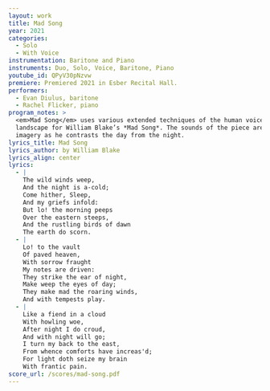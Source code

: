 ```yaml
---
layout: work
title: Mad Song
year: 2021
categories:
  - Solo
  - With Voice
instrumentation: Baritone and Piano
instruments: Duo, Solo, Voice, Baritone, Piano
youtube_id: QPyV30pNzvw
premiere: Premiered 2021 in Esber Recital Hall.
performers:
  - Evan Diulus, baritone
  - Rachel Flicker, piano
program_notes: >
  <em>Mad Song</em> uses various extended techniques of the human voice, piano, and bass drum to create a sonic
  landscape for William Blake’s *Mad Song*. The sounds of the piece are used to represent Blake’s extensive use of
  imagery as he contrasts the day from the night.
lyrics_title: Mad Song
lyrics_author: by William Blake
lyrics_align: center
lyrics:
  - |
    The wild winds weep,  
    And the night is a-cold;  
    Come hither, Sleep,  
    And my griefs infold:  
    But lo! the morning peeps  
    Over the eastern steeps,  
    And the rustling birds of dawn  
    The earth do scorn.
  - |
    Lo! to the vault  
    Of paved heaven,  
    With sorrow fraught  
    My notes are driven:  
    They strike the ear of night,  
    Make weep the eyes of day;  
    They make mad the roaring winds,  
    And with tempests play.
  - |
    Like a fiend in a cloud  
    With howling woe,  
    After night I do croud,  
    And with night will go;  
    I turn my back to the east,  
    From whence comforts have increas'd;  
    For light doth seize my brain  
    With frantic pain.
score_url: /scores/mad-song.pdf
---
```

